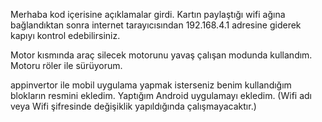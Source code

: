 Merhaba kod içerisine açıklamalar girdi.
Kartın paylaştığı wifi ağına bağlandıktan sonra internet tarayıcısından 192.168.4.1 adresine giderek kapıyı kontrol edebilirsiniz.

Motor kısmında araç silecek motorunu yavaş çalışan modunda kullandım.
Motoru röler ile sürüyorum.


appinvertor ile mobil uygulama yapmak isterseniz benim kullandığım blokların resmini ekledim. 
Yaptığım Android uygulamayı ekledim. (Wifi adı veya Wifi şifresinde değişiklik yapıldığında çalışmayacaktır.)
